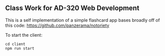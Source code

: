 ## Class Work for AD-320 Web Development

This is a self implementation of a simple flashcard app
bases broadly off of this code:
https://github.com/panzerama/notoriety

To start the client:


```
cd client
npm run start
```
